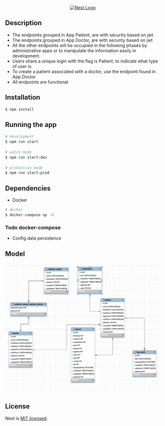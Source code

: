 <p align="center">
  <a href="http://nestjs.com/" target="blank"><img src="https://nestjs.com/img/logo_text.svg" width="320" alt="Nest Logo" /></a>
</p>

[travis-image]: https://api.travis-ci.org/nestjs/nest.svg?branch=master
[travis-url]: https://travis-ci.org/nestjs/nest
[linux-image]: https://img.shields.io/travis/nestjs/nest/master.svg?label=linux
[linux-url]: https://travis-ci.org/nestjs/nest

## Description

- The endpoints grouped in App Patient, are with security based on jwt
- The endpoints grouped in App Doctor, are with security based on jwt
- All the other endpoints will be occupied in the following phases by administrative apps or to manipulate the information easily in development.
- Users share a unique login with the flag is Patient, to indicate what type of user is
- To create a patient associated with a doctor, use the endpoint found in App Doctor
- All endpoints are functional

## Installation

```bash
$ npm install
```

## Running the app

```bash
# development
$ npm run start

# watch mode
$ npm run start:dev

# production mode
$ npm run start:prod
```

## Dependencies

- Docker

```bash
# docker
$ docker-compose up -d
```

### Todo docker-compose

- Config data persistence

## Model

![Alt text](model.png)

## License

Nest is [MIT licensed](LICENSE).
